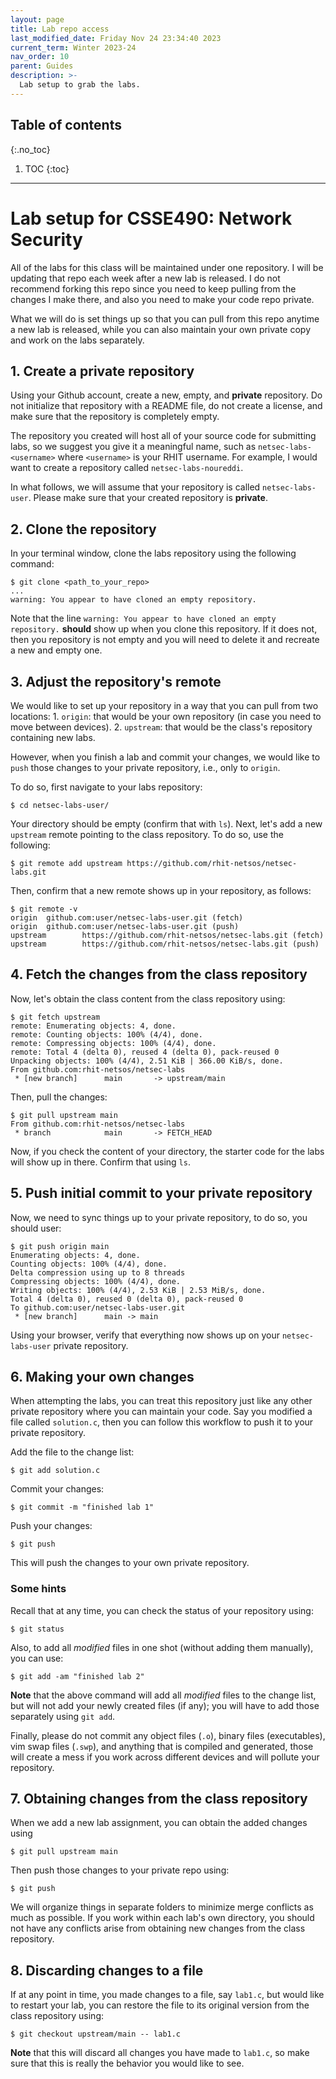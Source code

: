 ```yaml
---
layout: page
title: Lab repo access
last_modified_date: Friday Nov 24 23:34:40 2023
current_term: Winter 2023-24
nav_order: 10
parent: Guides
description: >-
  Lab setup to grab the labs.
---
```


## Table of contents
{:.no_toc}

1. TOC
{:toc}

---

# Lab setup for CSSE490: Network Security

All of the labs for this class will be maintained under one repository. I will
be updating that repo each week after a new lab is released. I do not recommend
forking this repo since you need to keep pulling from the changes I make there,
and also you need to make your code repo private.

What we will do is set things up so that you can pull from this repo anytime a
new lab is released, while you can also maintain your own private copy and work
on the labs separately.

## 1. Create a __private__ repository

Using your Github account, create a new, empty, and __private__ repository. Do
not initialize that repository with a README file, do not create a license, and
make sure that the repository is completely empty.

The repository you created will host all of your source code for submitting
labs, so we suggest you give it a meaningful name, such as
`netsec-labs-<username>` where `<username>` is your RHIT username. For example,
I would want to create a repository called `netsec-labs-noureddi`.

In what follows, we will assume that your repository is called
`netsec-labs-user`.  Please make sure that your created repository is
__private__.

## 2. Clone the repository

In your terminal window, clone the labs repository using the following command:

  ```shell
  $ git clone <path_to_your_repo>
  ...
  warning: You appear to have cloned an empty repository.
  ```

Note that the line `warning: You appear to have cloned an empty repository.`
**should** show up when you clone this repository. If it does not, then you
repository is not empty and you will need to delete it and recreate a new and
empty one.

## 3. Adjust the repository's remote

We would like to set up your repository in a way that you can pull from two
locations:
    1. `origin`: that would be your own repository (in case you need to move
       between devices).
    2. `upstream`: that would be the class's repository containing new labs.

However, when you finish a lab and commit your changes, we would like to `push`
those changes to your private repository, i.e., only to `origin`.

To do so, first navigate to your labs repository:

  ```shell
  $ cd netsec-labs-user/
  ```

Your directory should be empty (confirm that with `ls`). Next, let's add a new
`upstream` remote pointing to the class repository. To do so, use the following:

  ```shell
  $ git remote add upstream https://github.com/rhit-netsos/netsec-labs.git
  ```

Then, confirm that a new remote shows up in your repository, as follows:

  ```shell
  $ git remote -v
  origin  github.com:user/netsec-labs-user.git (fetch)
  origin  github.com:user/netsec-labs-user.git (push)
  upstream        https://github.com/rhit-netsos/netsec-labs.git (fetch)
  upstream        https://github.com/rhit-netsos/netsec-labs.git (push)
  ```

## 4. Fetch the changes from the class repository

Now, let's obtain the class content from the class repository using:

  ```shell
  $ git fetch upstream
  remote: Enumerating objects: 4, done.
  remote: Counting objects: 100% (4/4), done.
  remote: Compressing objects: 100% (4/4), done.
  remote: Total 4 (delta 0), reused 4 (delta 0), pack-reused 0
  Unpacking objects: 100% (4/4), 2.51 KiB | 366.00 KiB/s, done.
  From github.com:rhit-netsos/netsec-labs
   * [new branch]      main       -> upstream/main
  ```

Then, pull the changes:

  ```shell
  $ git pull upstream main
  From github.com:rhit-netsos/netsec-labs
   * branch            main       -> FETCH_HEAD
  ```

Now, if you check the content of your directory, the starter code for the labs
will show up in there. Confirm that using `ls`.

## 5. Push initial commit to your private repository

Now, we need to sync things up to your private repository, to do so, you should
user:

  ```shell
  $ git push origin main
  Enumerating objects: 4, done.
  Counting objects: 100% (4/4), done.
  Delta compression using up to 8 threads
  Compressing objects: 100% (4/4), done.
  Writing objects: 100% (4/4), 2.53 KiB | 2.53 MiB/s, done.
  Total 4 (delta 0), reused 0 (delta 0), pack-reused 0
  To github.com:user/netsec-labs-user.git
   * [new branch]      main -> main
  ```

Using your browser, verify that everything now shows up on your
`netsec-labs-user` private repository.

## 6. Making your own changes

When attempting the labs, you can treat this repository just like any other
private repository where you can maintain your code. Say you modified a file
called `solution.c`, then you can follow this workflow to push it to your
private repository.

Add the file to the change list:

  ```shell
  $ git add solution.c
  ```

Commit your changes:

  ```shell
  $ git commit -m "finished lab 1"
  ```

Push your changes:

  ```shell
  $ git push
  ```

This will push the changes to your own private repository.

### Some hints

Recall that at any time, you can check the status of your repository using:

  ```shell
  $ git status
  ```

Also, to add all _modified_ files in one shot (without adding them manually),
you can use:

  ```shell
  $ git add -am "finished lab 2"
  ```

__Note__ that the above command will add all _modified_ files to the change
list, but will not add your newly created files (if any); you will have to add
those separately using `git add`.

Finally, please do not commit any object files (`.o`), binary files
(executables), vim swap files (`.swp`), and anything that is compiled and
generated, those will create a mess if you work across different devices and
will pollute your repository.

## 7. Obtaining changes from the class repository

When we add a new lab assignment, you can obtain the added changes using

  ```shell
  $ git pull upstream main
  ```

Then push those changes to your private repo using:

  ```shell
  $ git push
  ```

We will organize things in separate folders to minimize merge conflicts as much
as possible. If you work within each lab's own directory, you should not have
any conflicts arise from obtaining new changes from the class repository.

## 8. Discarding changes to a file

If at any point in time, you made changes to a file, say `lab1.c`, but would
like to restart your lab, you can restore the file to its original version from
the class repository using:

  ```shell
  $ git checkout upstream/main -- lab1.c
  ```

__Note__ that this will discard all changes you have made to `lab1.c`, so make
sure that this is really the behavior you would like to see.


